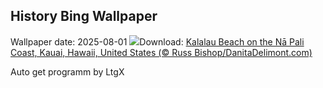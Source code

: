 ## History Bing Wallpaper
Wallpaper date: 2025-08-01
![](https://www.bing.com/th?id=OHR.NaPaliKauai_EN-CA4334699303_UHD.jpg&w=1000)Download: [Kalalau Beach on the Nā Pali Coast, Kauai, Hawaii, United States (© Russ Bishop/DanitaDelimont.com)](https://www.bing.com/th?id=OHR.NaPaliKauai_EN-CA4334699303_UHD.jpg)

Auto get programm by LtgX
